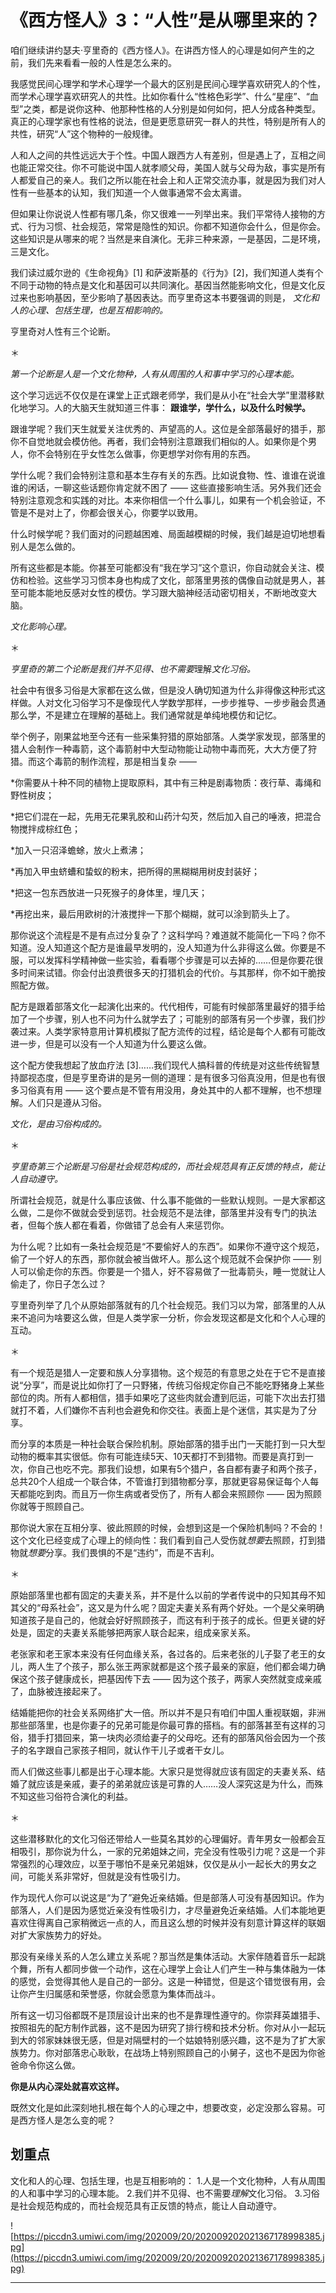 # 《西方怪人》3：“人性”是从哪里来的？

咱们继续讲约瑟夫·亨里奇的《西方怪人》。在讲西方怪人的心理是如何产生的之前，我们先来看看一般的人性是怎么来的。

我感觉民间心理学和学术心理学一个最大的区别是民间心理学喜欢研究人的个性，而学术心理学喜欢研究人的共性。比如你看什么“性格色彩学”、什么“星座”、“血型”之类，都是说你这种、他那种性格的人分别是如何如何，把人分成各种类型。真正的心理学家也有性格的说法，但是更愿意研究一群人的共性，特别是所有人的共性，研究“人”这个物种的一般规律。

人和人之间的共性远远大于个性。中国人跟西方人有差别，但是遇上了，互相之间也能正常交往。你不可能说中国人就孝顺父母，美国人就与父母为敌，事实是所有人都爱自己的亲人。我们之所以能在社会上和人正常交流办事，就是因为我们对人性有一些基本的认知，我们知道一个人做事通常不会太离谱。

但如果让你说说人性都有哪几条，你又很难一一列举出来。我们平常待人接物的方式、行为习惯、社会规范，常常是隐性的知识。你都不知道你会什么，但是你会。这些知识是从哪来的呢？当然是来自演化。无非三种来源，一是基因，二是环境，三是文化。

我们读过威尔逊的《生命视角》[1] 和萨波斯基的《行为》[2]，我们知道人类有个不同于动物的特点是文化和基因可以共同演化。基因当然能影响文化，但是文化反过来也影响基因，至少影响了基因表达。而亨里奇这本书要强调的则是， *文化和人的心理、包括生理，也是互相影响的。*

亨里奇对人性有三个论断。

＊

 *第一个论断是人是一个文化物种，人有从周围的人和事中学习的心理本能。*

这个学习远远不仅仅是在课堂上正式跟老师学，我们是从小在“社会大学”里潜移默化地学习。人的大脑天生就知道三件事： **跟谁学，学什么，以及什么时候学。**

跟谁学呢？我们天生就爱关注优秀的、声望高的人。这位是全部落最好的猎手，那你不自觉地就会模仿他。再者，我们会特别注意跟我们相似的人。如果你是个男人，你不会特别在乎女性怎么做事，你更想学对你有用的东西。

学什么呢？我们会特别注意和基本生存有关的东西。比如说食物、性、谁谁在说谁谁的闲话，一聊这些话题你肯定就不困了 —— 这些直接影响生活。另外我们还会特别注意观念和实践的对比。本来你相信一个什么事儿，如果有一个机会验证，不管是不是对上了，你都会很关心，你要学以致用。

什么时候学呢？我们面对的问题越困难、局面越模糊的时候，我们越是迫切地想看别人是怎么做的。

所有这些都是本能。你甚至可能都没有“我在学习”这个意识，你自动就会关注、模仿和检验。这些学习习惯本身也构成了文化，部落里男孩的偶像自动就是男人，甚至可能本能地反感对女性的模仿。学习跟大脑神经活动密切相关，不断地改变大脑。

 *文化影响心理。*

＊

 *亨里奇的第二个论断是我们并不见得、也不需要*理解*文化习俗。*

社会中有很多习俗是大家都在这么做，但是没人确切知道为什么非得像这种形式这样做。人对文化习俗学习不是像现代人学数学那样，一步步推导、一步步融会贯通那么学，不是建立在理解的基础上。我们通常就是单纯地模仿和记忆。

举个例子，刚果盆地至今还有一些采集狩猎的原始部落。人类学家发现，部落里的猎人会制作一种毒箭，这个毒箭射中大型动物能让动物中毒而死，大大方便了狩猎。而这个毒箭的制作流程，那是相当复杂 ——

*你需要从十种不同的植物上提取原料，其中有三种是剧毒物质：夜行草、毒绳和野性树皮；

*把它们混在一起，先用无花果乳胶和山药汁勾芡，然后加入自己的唾液，把混合物搅拌成棕红色；

*加入一只沼泽蟾蜍，放火上煮沸；

*再加入甲虫蛴螬和蛰蚁的粉末，把所得的黑糊糊用树皮封装好；

*把这一包东西放进一只死猴子的身体里，埋几天；

*再挖出来，最后用欧树的汁液搅拌一下那个糊糊，就可以涂到箭头上了。

那你说这个流程是不是有点过分复杂了？这科学吗？难道就不能简化一下吗？你不知道。没人知道这个配方是谁最早发明的，没人知道为什么非得这么做。你要是不服，可以发挥科学精神做一些实验，看看哪个步骤是可以去掉的……但是你要花很多时间来试错。你会付出浪费很多天的打猎机会的代价。与其那样，你不如干脆按照配方做。

配方是跟着部落文化一起演化出来的。代代相传，可能有时候部落里最好的猎手给加了一个步骤，别人也不问为什么就学去了；可能别的部落有另一个步骤，我们抄袭过来。人类学家特意用计算机模拟了配方流传的过程，结论是每个人都有可能改进一步，但是可以没有一个人知道为什么要这么做。

这个配方使我想起了放血疗法 [3]……我们现代人搞科普的传统是对这些传统智慧持鄙视态度，但是亨里奇讲的是另一侧的道理：是有很多习俗真没用，但是也有很多习俗真有用 —— 这个要点是不管有用没用，身处其中的人都不理解，也不想理解。人们只是遵从习俗。

 *文化，是由习俗构成的。*

＊

 *亨里奇第三个论断是习俗是社会规范构成的，而社会规范具有正反馈的特点，能让人自动遵守。*

所谓社会规范，就是什么事应该做、什么事不能做的一些默认规则。一是大家都这么做，二是你不做就会受到惩罚。社会规范不是法律，部落里并没有专门的执法者，但每个族人都在看着，你做错了总会有人来惩罚你。

为什么呢？比如有一条社会规范是“不要偷好人的东西”。如果你不遵守这个规范，偷了一个好人的东西，那你就会被当做坏人。那么这个规范就不会保护你 —— 别人可以偷走你的东西。你要是一个猎人，好不容易做了一批毒箭头，睡一觉就让人偷走了，你日子怎么过？

亨里奇列举了几个从原始部落就有的几个社会规范。我们习以为常，部落里的人从来不追问为啥要这么做，但是人类学家一分析，你会发现这都是文化和个人心理的互动。

＊

有一个规范是猎人一定要和族人分享猎物。这个规范的有意思之处在于它不是直接说“分享”，而是说比如你打了一只野猪，传统习俗规定你自己不能吃野猪身上某些部位的肉。所有人都相信，猎手如果吃了这些肉就会遭到厄运，可能下次出去打猎就打不着，人们嫌你不吉利也会避免和你交往。表面上是个迷信，其实是为了分享。

而分享的本质是一种社会联合保险机制。原始部落的猎手出门一天能打到一只大型动物的概率其实很低。你有可能连续5天、10天都打不到猎物。而要是真打到一次，你自己也吃不完。那我们设想，如果有5个猎户，各自都有妻子和两个孩子，总共20个人组成一个联合体，不管谁打到猎物都分享，那就更容易保证每个人每天都能吃到肉。而且万一你生病或者受伤了，所有人都会来照顾你 —— 因为照顾你就等于照顾自己。

那你说大家在互相分享、彼此照顾的时候，会想到这是一个保险机制吗？不会的！这个文化已经变成了心理上的倾向性：我们看到自己人受伤就*想要*去照顾，打到猎物就*想要*分享。我们畏惧的不是“违约”，而是不吉利。

＊

原始部落里也都有固定的夫妻关系，并不是什么以前的学者传说中的只知其母不知其父的“母系社会”，这又是为什么呢？固定夫妻关系有两个好处。一个是父亲明确知道孩子是自己的，他就会好好照顾孩子，而这有利于孩子的成长。但更关键的好处是，固定的夫妻关系能够把两家人联合起来，组成亲家关系。

老张家和老王家本来没有任何血缘关系，各过各的。后来老张的儿子娶了老王的女儿，两人生了个孩子，那么张王两家就都是这个孩子最亲的家庭，他们都会竭力确保这个孩子健康成长，把基因传下去 —— 因为这个孩子，两家人突然就变成亲戚了，血脉被连接起来了。

结婚能把你的社会关系网络扩大一倍。所以并不是只有咱们中国人重视联姻，非洲那些部落里，也是你妻子的兄弟可能是你最可靠的搭档。有的部落甚至有这样的习俗，猎手打猎回来，第一块肉必须给妻子的父母吃。还有的部落风俗会因为一个孩子的名字跟自己家孩子相同，就认作干儿子或者干女儿。

而人们做这些事儿都是出于心理本能。大家只是觉得就应该有固定的夫妻关系、结婚了就应该是亲戚，妻子的弟弟就应该是可靠的人……没人深究这是为什么，而殊不知这些习俗符合演化的利益。

＊

这些潜移默化的文化习俗还带给人一些莫名其妙的心理偏好。青年男女一般都会互相吸引，那你说为什么，一家的兄弟姐妹之间，完全没有性吸引力呢？这是一个非常强烈的心理效应，以至于哪怕不是亲兄弟姐妹，仅仅是从小一起长大的男女之间，可能关系非常好，但就是没有性吸引力。

作为现代人你可以说这是“为了”避免近亲结婚。但是部落人可没有基因知识。作为部落人，人们是因为感觉近亲没有性吸引力，才尽量避免近亲结婚。人们本能地更喜欢住得离自己家稍微远一点的人，而且这么想的时候并没有刻意计算这样的联姻对扩大家族势力的好处。

那没有亲缘关系的人怎么建立关系呢？那当然是集体活动。大家伴随着音乐一起跳个舞，所有人都同步做一个动作，这在心理学上会让人们产生一种与集体融为一体的感觉，会觉得其他人是自己的一部分。这是一种错觉，但是这个错觉很有用，会让你产生归属感和荣誉感，你就会愿意为集体而战斗。

所有这一切习俗都既不是顶层设计出来的也不是靠理性遵守的。你崇拜英雄猎手、按照祖先的配方制作武器，这不是因为研究了排行榜和技术分析。你对从小一起玩到大的邻家妹妹很无感，但是对隔壁村的一个姑娘特别感兴趣，这不是为了扩大家族势力。你对部落忠心耿耿，在战场上特别照顾自己的小舅子，这也不是因为你爸爸命令你这么做。

 **你是从内心深处就喜欢这样。**

既然文化是如此深刻地扎根在每个人的心理之中，想要改变，必定没那么容易。可是西方怪人是怎么变的呢？

## 划重点

文化和人的心理、包括生理，也是互相影响的：
1.人是一个文化物种，人有从周围的人和事中学习的心理本能。
2.我们并不见得、也不需要*理解*文化习俗。
3.习俗是社会规范构成的，而社会规范具有正反馈的特点，能让人自动遵守。

![https://piccdn3.umiwi.com/img/202009/20/202009202021367178998385.jpg](https://piccdn3.umiwi.com/img/202009/20/202009202021367178998385.jpg)

---
